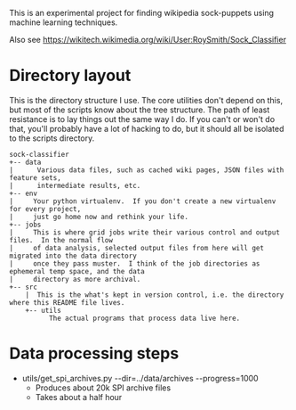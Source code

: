This is an experimental project for finding wikipedia sock-puppets
using machine learning techniques.

Also see https://wikitech.wikimedia.org/wiki/User:RoySmith/Sock_Classifier

# Directory layout

This is the directory structure I use.  The core utilities don't depend on this, but most of the scripts
know about the tree structure.  The path of least resistance is to lay things out the same way I do.  If you
can't or won't do that, you'll probably have a lot of hacking to do, but it should all be isolated to the
scripts directory.

```
sock-classifier
+-- data
|      Various data files, such as cached wiki pages, JSON files with feature sets,
|      intermediate results, etc.
+-- env
|     Your python virtualenv.  If you don't create a new virtualenv for every project,
|     just go home now and rethink your life.
+-- jobs
|     This is where grid jobs write their various control and output files.  In the normal flow
|     of data analysis, selected output files from here will get migrated into the data directory
|     once they pass muster.  I think of the job directories as ephemeral temp space, and the data
|     directory as more archival.
+-- src
    |  This is the what's kept in version control, i.e. the directory where this README file lives.
    +-- utils
          The actual programs that process data live here.
```

# Data processing steps

* utils/get_spi_archives.py --dir=../data/archives --progress=1000
  * Produces about 20k SPI archive files
  *  Takes about a half hour
